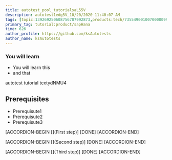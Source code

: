 ```yaml
---
title: autotest_pool_tutorialsaL55V
description: autotest1edg5V_10/20/2020 11:40:07 AM
tags: [topic:139269250608756787992873,products:tech/73554900100700000996,tutorial:experience/advanced]
primary_tag: tutorial:product/sapHana
time: 626
author_profile: https://github.com/ksAutotests
author_name: ksAutotests
---
```

### You will learn
- You will learn this
- and that

autotest tutorial textydNMU4

## Prerequisites
- Prerequisute1
- Prerequisute2
- Prerequisute3

[ACCORDION-BEGIN [](First step)]
[DONE]
[ACCORDION-END]

[ACCORDION-BEGIN [](Second step)]
[DONE]
[ACCORDION-END]

[ACCORDION-BEGIN [](Third step)]
[DONE]
[ACCORDION-END]

